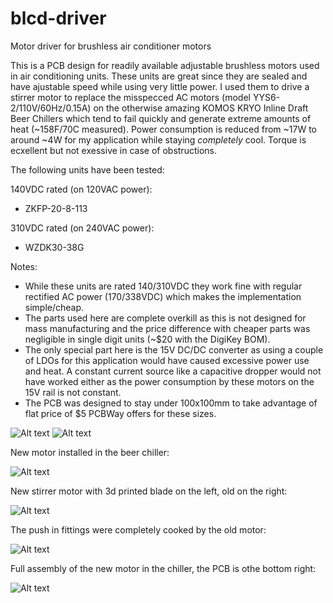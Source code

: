 # blcd-driver
Motor driver for brushless air conditioner motors

This is a PCB design for readily available adjustable brushless motors used in air conditioning units. These units are great since they are sealed and have ajustable speed while using very little power. I used them to drive a stirrer motor to replace the misspecced AC motors (model YYS6-2/110V/60Hz/0.15A) on the otherwise amazing KOMOS KRYO Inline Draft Beer Chillers which tend to fail quickly and generate extreme amounts of heat (~158F/70C measured). Power consumption is reduced from ~17W to around ~4W for my application while staying _completely_ cool. Torque is ecxellent but not exessive in case of obstructions.

The following units have been tested:

140VDC rated (on 120VAC power):
- ZKFP-20-8-113

310VDC rated (on 240VAC power):
- WZDK30-38G

Notes:
- While these units are rated 140/310VDC they work fine with regular rectified AC power (170/338VDC) which makes the implementation simple/cheap.
- The parts used here are complete overkill as this is not designed for mass manufacturing and the price difference with cheaper parts was negligible in single digit units (~$20 with the DigiKey BOM).
- The only special part here is the 15V DC/DC converter as using a couple of LDOs for this application would have caused excessive power use and heat. A constant current source like a capacitive dropper would not have worked either as the power consumption by these motors on the 15V rail is not constant.
- The PCB was designed to stay under 100x100mm to take advantage of flat price of $5 PCBWay offers for these sizes.

![Alt text](ac-dc-converter.png)
![Alt text](assembly1.jpg)

New motor installed in the beer chiller:

![Alt text](assembly2.jpg)

New stirrer motor with 3d printed blade on the left, old on the right:

![Alt text](assembly3.jpg)

The push in fittings were completely cooked by the old motor:

![Alt text](assembly4.jpg)

Full assembly of the new motor in the chiller, the PCB is othe bottom right:

![Alt text](assembly5.jpg)
